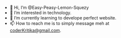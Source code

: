 - 👋 Hi, I’m @Easy-Peasy-Lemon-Squezy
- 👀 I’m interested in technology.
- 🌱 I’m currently learning to develope perfect website.
- 📫 How to reach me is to simply message meh at coderKritika@gmail.com.
<!---
Easy-Peasy-Lemon-Squezy/Easy-Peasy-Lemon-Squezy is a ✨ special ✨ repository because its `README.md` (this file) appears on your GitHub profile.
You can click the Preview link to take a look at your changes.
--->
